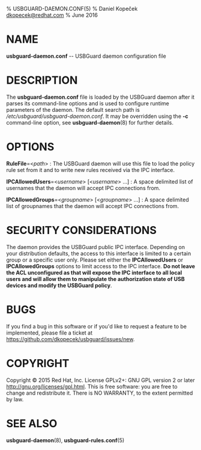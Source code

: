 % USBGUARD-DAEMON.CONF(5)
% Daniel Kopeček <dkopecek@redhat.com>
% June 2016

# NAME

**usbguard-daemon.conf** -- USBGuard daemon configuration file

# DESCRIPTION

The **usbguard-daemon.conf** file is loaded by the USBGuard daemon after it parses its command-line options and is used to configure runtime parameters of the daemon. The default search path is */etc/usbguard/usbguard-daemon.conf*. It may be overridden using the **-c** command-line option, see **usbguard-daemon**(8) for further details.

# OPTIONS

**RuleFile**=<*path*>
:   The USBGuard daemon will use this file to load the policy rule set from it and to write new rules received via the IPC interface.

**IPCAllowedUsers**=<*username*> [<*username*> ...]
:   A space delimited list of usernames that the daemon will accept IPC connections from.

**IPCAllowedGroups**=<*groupname*> [<*groupname*> ...]
:   A space delimited list of groupnames that the daemon will accept IPC connections from.

# SECURITY CONSIDERATIONS

The daemon provides the USBGuard public IPC interface. Depending on your distribution defaults, the access to this interface is limited to a certain group or a specific user only. Please set either the **IPCAllowedUsers** or **IPCAllowedGroups** options to limit access to the IPC interface. **Do not leave the ACL unconfigured as that will expose the IPC interface to all local users and will allow them to manipulate the authorization state of USB devices and modify the USBGuard policy**.

# BUGS

If you find a bug in this software or if you'd like to request a feature to be implemented, please file a ticket at <https://github.com/dkopecek/usbguard/issues/new>.

# COPYRIGHT

Copyright © 2015 Red Hat, Inc.  License GPLv2+: GNU GPL version 2 or later <http://gnu.org/licenses/gpl.html>. This is free software: you are free to change and redistribute it.  There is NO WARRANTY, to the extent permitted by law.

# SEE ALSO

**usbguard-daemon**(8), **usbguard-rules.conf**(5)
